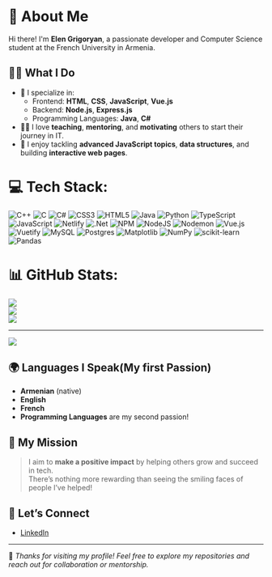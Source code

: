 # 🌟 About Me

Hi there! I'm **Elen Grigoryan**, a passionate developer and Computer Science student at the French University in Armenia.

## 👩‍💻 What I Do

- 🧠 I specialize in:
  - Frontend: **HTML**, **CSS**, **JavaScript**, **Vue.js**
  - Backend: **Node.js**, **Express.js**
  - Programming Languages: **Java**, **C#**
- 🧑‍🏫 I love **teaching**, **mentoring**, and **motivating** others to start their journey in IT.
- 🧩 I enjoy tackling **advanced JavaScript topics**, **data structures**, and building **interactive web pages**.



# 💻 Tech Stack:
![C++](https://img.shields.io/badge/c++-%2300599C.svg?style=for-the-badge&logo=c%2B%2B&logoColor=white) ![C](https://img.shields.io/badge/c-%2300599C.svg?style=for-the-badge&logo=c&logoColor=white) ![C#](https://img.shields.io/badge/c%23-%23239120.svg?style=for-the-badge&logo=csharp&logoColor=white) ![CSS3](https://img.shields.io/badge/css3-%231572B6.svg?style=for-the-badge&logo=css3&logoColor=white) ![HTML5](https://img.shields.io/badge/html5-%23E34F26.svg?style=for-the-badge&logo=html5&logoColor=white) ![Java](https://img.shields.io/badge/java-%23ED8B00.svg?style=for-the-badge&logo=openjdk&logoColor=white) ![Python](https://img.shields.io/badge/python-3670A0?style=for-the-badge&logo=python&logoColor=ffdd54) ![TypeScript](https://img.shields.io/badge/typescript-%23007ACC.svg?style=for-the-badge&logo=typescript&logoColor=white) ![JavaScript](https://img.shields.io/badge/javascript-%23323330.svg?style=for-the-badge&logo=javascript&logoColor=%23F7DF1E) ![Netlify](https://img.shields.io/badge/netlify-%23000000.svg?style=for-the-badge&logo=netlify&logoColor=#00C7B7) ![.Net](https://img.shields.io/badge/.NET-5C2D91?style=for-the-badge&logo=.net&logoColor=white) ![NPM](https://img.shields.io/badge/NPM-%23CB3837.svg?style=for-the-badge&logo=npm&logoColor=white) ![NodeJS](https://img.shields.io/badge/node.js-6DA55F?style=for-the-badge&logo=node.js&logoColor=white) ![Nodemon](https://img.shields.io/badge/NODEMON-%23323330.svg?style=for-the-badge&logo=nodemon&logoColor=%BBDEAD) ![Vue.js](https://img.shields.io/badge/vue.js-%2335495e.svg?style=for-the-badge&logo=vuedotjs&logoColor=%234FC08D) ![Vuetify](https://img.shields.io/badge/Vuetify-1867C0?style=for-the-badge&logo=vuetify&logoColor=AEDDFF) ![MySQL](https://img.shields.io/badge/mysql-4479A1.svg?style=for-the-badge&logo=mysql&logoColor=white) ![Postgres](https://img.shields.io/badge/postgres-%23316192.svg?style=for-the-badge&logo=postgresql&logoColor=white) ![Matplotlib](https://img.shields.io/badge/Matplotlib-%23ffffff.svg?style=for-the-badge&logo=Matplotlib&logoColor=black) ![NumPy](https://img.shields.io/badge/numpy-%23013243.svg?style=for-the-badge&logo=numpy&logoColor=white) ![scikit-learn](https://img.shields.io/badge/scikit--learn-%23F7931E.svg?style=for-the-badge&logo=scikit-learn&logoColor=white) ![Pandas](https://img.shields.io/badge/pandas-%23150458.svg?style=for-the-badge&logo=pandas&logoColor=white)
# 📊 GitHub Stats:
![](https://github-readme-stats.vercel.app/api?username=elen-22&theme=dark&hide_border=false&include_all_commits=false&count_private=false)<br/>
![](https://nirzak-streak-stats.vercel.app/?user=elen-22&theme=dark&hide_border=false)<br/>
![](https://github-readme-stats.vercel.app/api/top-langs/?username=elen-22&theme=dark&hide_border=false&include_all_commits=false&count_private=false&layout=compact)

---
[![](https://visitcount.itsvg.in/api?id=elen-22&icon=0&color=0)](https://visitcount.itsvg.in)


## 🌍 Languages I Speak(My first Passion)

- **Armenian** (native)
- **English**
- **French**
- **Programming Languages** are my second passion!

## 🎯 My Mission

> I aim to **make a positive impact** by helping others grow and succeed in tech.  
> There’s nothing more rewarding than seeing the smiling faces of people I’ve helped!

## 🤝 Let’s Connect

- [LinkedIn](https://www.linkedin.com/in/elen-grigoryan-7907b5193)

---

🧡 _Thanks for visiting my profile! Feel free to explore my repositories and reach out for collaboration or mentorship._
